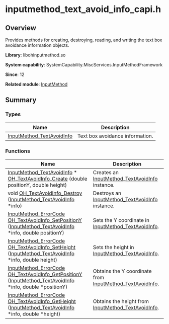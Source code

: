 # inputmethod_text_avoid_info_capi.h


## Overview

Provides methods for creating, destroying, reading, and writing the text box avoidance information objects.

**Library**: libohinputmethod.so

**System capability**: SystemCapability.MiscServices.InputMethodFramework

**Since**: 12

**Related module**: [InputMethod](_input_method.md)


## Summary


### Types

| Name| Description| 
| -------- | -------- |
| [InputMethod_TextAvoidInfo](_input_method.md#inputmethod_textavoidinfo) | Text box avoidance information.| 


### Functions

| Name| Description| 
| -------- | -------- |
| [InputMethod_TextAvoidInfo](_input_method.md#inputmethod_textavoidinfo) \* [OH_TextAvoidInfo_Create](_input_method.md#oh_textavoidinfo_create) (double positionY, double height) | Creates an [InputMethod_TextAvoidInfo](_input_method.md#inputmethod_textavoidinfo) instance.| 
| void [OH_TextAvoidInfo_Destroy](_input_method.md#oh_textavoidinfo_destroy) ([InputMethod_TextAvoidInfo](_input_method.md#inputmethod_textavoidinfo) \*info) | Destroys an [InputMethod_TextAvoidInfo](_input_method.md#inputmethod_textavoidinfo) instance.| 
| [InputMethod_ErrorCode](_input_method.md#inputmethod_errorcode) [OH_TextAvoidInfo_SetPositionY](_input_method.md#oh_textavoidinfo_setpositiony) ([InputMethod_TextAvoidInfo](_input_method.md#inputmethod_textavoidinfo) \*info, double positionY) | Sets the Y coordinate in [InputMethod_TextAvoidInfo](_input_method.md#inputmethod_textavoidinfo).| 
| [InputMethod_ErrorCode](_input_method.md#inputmethod_errorcode) [OH_TextAvoidInfo_SetHeight](_input_method.md#oh_textavoidinfo_setheight) ([InputMethod_TextAvoidInfo](_input_method.md#inputmethod_textavoidinfo) \*info, double height) | Sets the height in [InputMethod_TextAvoidInfo](_input_method.md#inputmethod_textavoidinfo).| 
| [InputMethod_ErrorCode](_input_method.md#inputmethod_errorcode) [OH_TextAvoidInfo_GetPositionY](_input_method.md#oh_textavoidinfo_getpositiony) ([InputMethod_TextAvoidInfo](_input_method.md#inputmethod_textavoidinfo) \*info, double \*positionY) | Obtains the Y coordinate from [InputMethod_TextAvoidInfo](_input_method.md#inputmethod_textavoidinfo).| 
| [InputMethod_ErrorCode](_input_method.md#inputmethod_errorcode) [OH_TextAvoidInfo_GetHeight](_input_method.md#oh_textavoidinfo_getheight) ([InputMethod_TextAvoidInfo](_input_method.md#inputmethod_textavoidinfo) \*info, double \*height) | Obtains the height from [InputMethod_TextAvoidInfo](_input_method.md#inputmethod_textavoidinfo).| 
